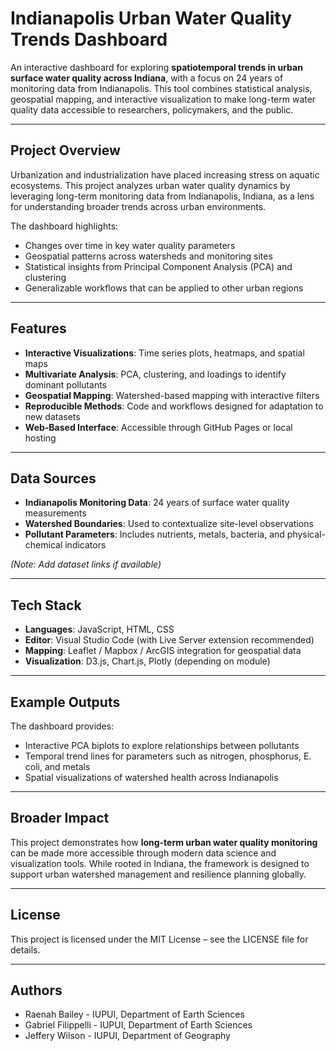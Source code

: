 # Indianapolis Urban Water Quality Trends Dashboard  

An interactive dashboard for exploring **spatiotemporal trends in urban surface water quality across Indiana**, with a focus on 24 years of monitoring data from Indianapolis. This tool combines statistical analysis, geospatial mapping, and interactive visualization to make long-term water quality data accessible to researchers, policymakers, and the public.  

---

## Project Overview  

Urbanization and industrialization have placed increasing stress on aquatic ecosystems. This project analyzes urban water quality dynamics by leveraging long-term monitoring data from Indianapolis, Indiana, as a lens for understanding broader trends across urban environments.  

The dashboard highlights:  
- Changes over time in key water quality parameters  
- Geospatial patterns across watersheds and monitoring sites  
- Statistical insights from Principal Component Analysis (PCA) and clustering  
- Generalizable workflows that can be applied to other urban regions  

---

## Features  

- **Interactive Visualizations**: Time series plots, heatmaps, and spatial maps  
- **Multivariate Analysis**: PCA, clustering, and loadings to identify dominant pollutants  
- **Geospatial Mapping**: Watershed-based mapping with interactive filters  
- **Reproducible Methods**: Code and workflows designed for adaptation to new datasets  
- **Web-Based Interface**: Accessible through GitHub Pages or local hosting  

---

## Data Sources  

- **Indianapolis Monitoring Data**: 24 years of surface water quality measurements  
- **Watershed Boundaries**: Used to contextualize site-level observations  
- **Pollutant Parameters**: Includes nutrients, metals, bacteria, and physical-chemical indicators  

*(Note: Add dataset links if available)*  

---

## Tech Stack  

- **Languages**: JavaScript, HTML, CSS  
- **Editor**: Visual Studio Code (with Live Server extension recommended)  
- **Mapping**: Leaflet / Mapbox / ArcGIS integration for geospatial data  
- **Visualization**: D3.js, Chart.js, Plotly (depending on module)  

---

## Example Outputs
The dashboard provides:
- Interactive PCA biplots to explore relationships between pollutants
- Temporal trend lines for parameters such as nitrogen, phosphorus, E. coli, and metals
- Spatial visualizations of watershed health across Indianapolis

---

## Broader Impact
This project demonstrates how **long-term urban water quality monitoring** can be made more accessible through modern data science and visualization tools. While rooted in Indiana, the framework is designed to support urban watershed management and resilience planning globally.

---

## License
This project is licensed under the MIT License – see the LICENSE file for details.

---

## Authors
- Raenah Bailey - IUPUI, Department of Earth Sciences
- Gabriel Filippelli - IUPUI, Department of Earth Sciences
- Jeffery Wilson - IUPUI, Department of Geography
